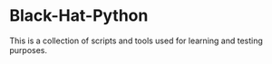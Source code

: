 # Black-Hat-Python

This is a collection of scripts and tools used for learning and testing purposes. 
